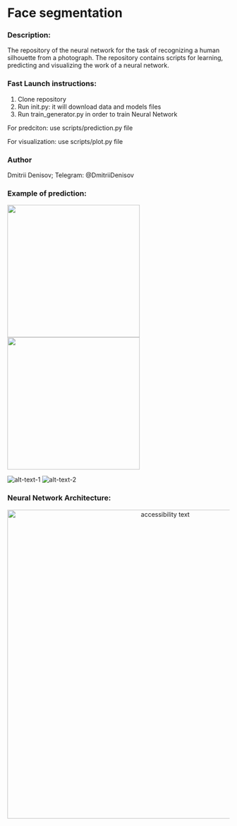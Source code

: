 # Face segmentation

### Description:
The repository of the neural network for the task of recognizing a human silhouette from a photograph. The repository contains scripts for learning, predicting and visualizing the work of a neural network.
### Fast Launch instructions:

1. Clone repository 
2. Run init.py: it will download data and models files
3. Run train_generator.py in order to train Neural Network

For predciton: use scripts/prediction.py file 

For visualization: use scripts/plot.py file

### Author
Dmitrii Denisov; 
Telegram: @DmitriiDenisov

### Example of prediction:

<img src="https://psv4.userapi.com/c848224/u6729856/docs/d17/094d8de70832/ex_3.png?extra=G8s1YldFzXJmlxZjwvULwzZU2YyZ2L9agMK0YX3nBgDYzM_jMnWCURGn1KimO9iFFdYVt6oaeBHSROyOOHGZdGz690MukKbGJvjwtaLxpcPO4kvxCOaE0329ayHVHrmM_d_Lam6QTEHy7Sx-" width="300"/> <img src="https://psv4.userapi.com/c848220/u6729856/docs/d17/e0803b243385/ex_4.png?extra=i2JU1MgexnlcGklIFHlq3fI9rdeVVwiF0xeaMnlR5V8FaHr5lkdKmbMH1H63zfRumvITLAbl0aTC_c4DhIppPzjR5GaFljXIyc79BgvIZDeT9T_gTa4X18KN4xA98akQTKemiU3ifOZ4xsvD" width="300"/> 


![alt-text-1](https://psv4.userapi.com/c848224/u6729856/docs/d17/094d8de70832/ex_3.png?extra=G8s1YldFzXJmlxZjwvULwzZU2YyZ2L9agMK0YX3nBgDYzM_jMnWCURGn1KimO9iFFdYVt6oaeBHSROyOOHGZdGz690MukKbGJvjwtaLxpcPO4kvxCOaE0329ayHVHrmM_d_Lam6QTEHy7Sx- "title-1") ![alt-text-2](https://psv4.userapi.com/c848220/u6729856/docs/d17/e0803b243385/ex_4.png?extra=i2JU1MgexnlcGklIFHlq3fI9rdeVVwiF0xeaMnlR5V8FaHr5lkdKmbMH1H63zfRumvITLAbl0aTC_c4DhIppPzjR5GaFljXIyc79BgvIZDeT9T_gTa4X18KN4xA98akQTKemiU3ifOZ4xsvD "title-2")


### Neural Network Architecture:
<p align="center">
  <img src="https://psv4.userapi.com/c848324/u6729856/docs/d13/400a84701552/my_final_model_2.png?extra=xLjBkp2fu0fMmTUEbgmCGU1bYB60alsjxhY3tJEzJrGXXOXVWtlLgH9dddTOcJ5ThH5s-NGS-I0vXOoFQfObbdd7B16gjsG0OWXT71R9qjfFRZo-JGr6Dm7puM2v8ZNTUbSo2XjOVWGh39gP" width="700" alt="accessibility text">
</p>
